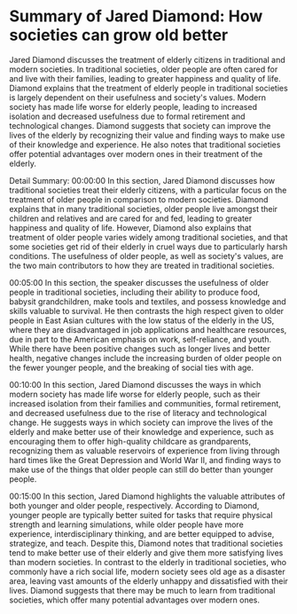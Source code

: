 # Summary of Jared Diamond: How societies can grow old better

Jared Diamond discusses the treatment of elderly citizens in traditional and modern societies. In traditional societies, older people are often cared for and live with their families, leading to greater happiness and quality of life. Diamond explains that the treatment of elderly people in traditional societies is largely dependent on their usefulness and society's values. Modern society has made life worse for elderly people, leading to increased isolation and decreased usefulness due to formal retirement and technological changes. Diamond suggests that society can improve the lives of the elderly by recognizing their value and finding ways to make use of their knowledge and experience. He also notes that traditional societies offer potential advantages over modern ones in their treatment of the elderly.

Detail Summary: 
00:00:00
In this section, Jared Diamond discusses how traditional societies treat their elderly citizens, with a particular focus on the treatment of older people in comparison to modern societies. Diamond explains that in many traditional societies, older people live amongst their children and relatives and are cared for and fed, leading to greater happiness and quality of life. However, Diamond also explains that treatment of older people varies widely among traditional societies, and that some societies get rid of their elderly in cruel ways due to particularly harsh conditions. The usefulness of older people, as well as society's values, are the two main contributors to how they are treated in traditional societies.

00:05:00
In this section, the speaker discusses the usefulness of older people in traditional societies, including their ability to produce food, babysit grandchildren, make tools and textiles, and possess knowledge and skills valuable to survival. He then contrasts the high respect given to older people in East Asian cultures with the low status of the elderly in the US, where they are disadvantaged in job applications and healthcare resources, due in part to the American emphasis on work, self-reliance, and youth. While there have been positive changes such as longer lives and better health, negative changes include the increasing burden of older people on the fewer younger people, and the breaking of social ties with age.

00:10:00
In this section, Jared Diamond discusses the ways in which modern society has made life worse for elderly people, such as their increased isolation from their families and communities, formal retirement, and decreased usefulness due to the rise of literacy and technological change. He suggests ways in which society can improve the lives of the elderly and make better use of their knowledge and experience, such as encouraging them to offer high-quality childcare as grandparents, recognizing them as valuable reservoirs of experience from living through hard times like the Great Depression and World War II, and finding ways to make use of the things that older people can still do better than younger people.

00:15:00
In this section, Jared Diamond highlights the valuable attributes of both younger and older people, respectively. According to Diamond, younger people are typically better suited for tasks that require physical strength and learning simulations, while older people have more experience, interdisciplinary thinking, and are better equipped to advise, strategize, and teach. Despite this, Diamond notes that traditional societies tend to make better use of their elderly and give them more satisfying lives than modern societies. In contrast to the elderly in traditional societies, who commonly have a rich social life, modern society sees old age as a disaster area, leaving vast amounts of the elderly unhappy and dissatisfied with their lives. Diamond suggests that there may be much to learn from traditional societies, which offer many potential advantages over modern ones.

